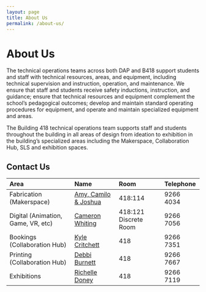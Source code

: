 ```yaml
---
layout: page
title: About Us
permalink: /about-us/
---
```

# About Us

The technical operations teams across both DAP and B418 support students and staff with technical resources, areas, and equipment, including technical supervision and instruction, operation, and maintenance. We ensure that staff and students receive safety inductions, instruction, and guidance; ensure that technical resources and equipment complement the school’s pedagogical outcomes; develop and maintain standard operating procedures for equipment, and operate and maintain specialized equipment and areas.

The Building 418 technical operations team supports staff and students throughout the building in all areas of design from ideation to exhibition in the building’s specialized areas including the Makerspace, Collaboration Hub, SLS and exhibition spaces.

## Contact Us

| Area | Name | Room | Telephone |
|:-|:-|:-|:-|
| Fabrication (Makerspace) | [Amy, Camilo & Joshua](dbe-technicalsupport@curtin.edu.au) | 418:114 | 9266 4034 | 
| Digital (Animation, Game, VR, etc) | [Cameron Whiting](cameron.whiting@curtin.edu.au)| 418:121 Discrete Room | 9266 7056 |
| Bookings (Collaboration Hub) | [Kyle Critchett](k.critchett@curtin.edu.au) | 418 | 9266 7351 | 
| Printing (Collaboration Hub) | [Debbi Burnett](d.burnett@curtin.edu.au) | 418 | 9266 7667 | 
| Exhibitions | [Richelle Doney](r.doney@curtin.edu.au)  | 418 | 9266 7119 | 